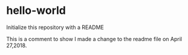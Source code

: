 # hello-world
Initialize this repository with a README

This is a comment to show I made a change to the readme file on April 27,2018.
